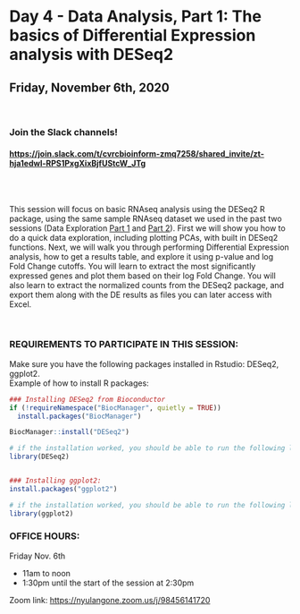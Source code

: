 # Day 4 - Data Analysis, Part 1: The basics of Differential Expression analysis with DESeq2
## Friday, November 6th, 2020


<br>

### Join the Slack channels! 
#### https://join.slack.com/t/cvrcbioinform-zmq7258/shared_invite/zt-hja1edwl-RPS1PxgXixBjfUStcW_JTg

<br>  

##

This session will focus on basic RNAseq analysis using the DESeq2 R package, using the same sample RNAseq dataset we used in the past two sessions (Data Exploration [Part 1](https://github.com/florschlamp/CVRC_NYU_Langone/tree/master/Bioinformatics_Workshop_Series_2020/Day_2) and [Part 2](https://github.com/florschlamp/CVRC_NYU_Langone/tree/master/Bioinformatics_Workshop_Series_2020/Day_3)). First we will show you how to do a quick data exploration, including plotting PCAs, with built in DESeq2 functions. Next, we will walk you through performing Differential Expression analysis, how to get a results table, and explore it using p-value and log Fold Change cutoffs. You will learn to extract the most significantly expressed genes and plot them based on their log Fold Change. You will also learn to extract the normalized counts from the DESeq2 package, and export them along with the DE results as files you can later access with Excel.

<br>

### REQUIREMENTS TO PARTICIPATE IN THIS SESSION:
 
Make sure you have the following packages installed in Rstudio: DESeq2, ggplot2.  
Example of how to install R packages:
```r
### Installing DESeq2 from Bioconductor
if (!requireNamespace("BiocManager", quietly = TRUE))
  install.packages("BiocManager")

BiocManager::install("DESeq2")

# if the installation worked, you should be able to run the following line without error messages:
library(DESeq2)


### Installing ggplot2: 
install.packages("ggplot2")

# if the installation worked, you should be able to run the following line without error messages:
library(ggplot2)
```

### OFFICE HOURS:
 
Friday Nov. 6th
* 11am to noon  
* 1:30pm until the start of the session at 2:30pm  
 
Zoom link:
https://nyulangone.zoom.us/j/98456141720
